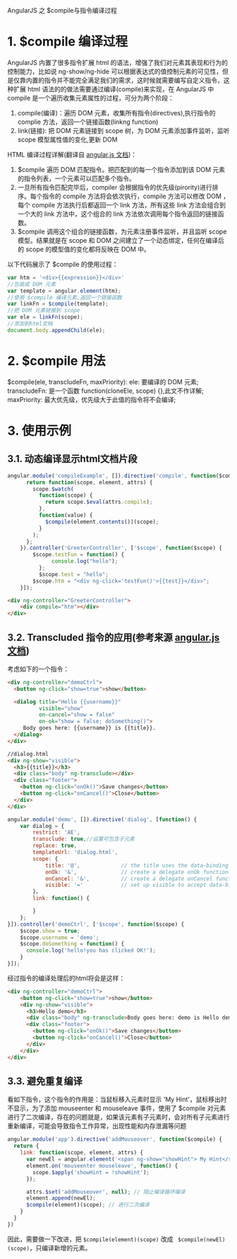 AngularJS 之 $compile与指令编译过程

# 1. $compile 编译过程
AngularJS 内置了很多指令扩展 html 的语法，增强了我们对元素其表现和行为的控制能力，比如说 ng-show/ng-hide 可以根据表达式的值控制元素的可见性，但是仅靠内置的指令并不能完全满足我们的需求，这时候就需要编写自定义指令，这种扩展 html 语法的的做法需要通过编译(compile)来实现，在 AngularJS 中 compile 是一个遍历收集元素属性的过程，可分为两个阶段：
 1. compile(编译)：遍历 DOM 元素，收集所有指令(directives),执行指令的 complie 方法，返回一个链接函数(linkng function)
 2. link(链接): 把 DOM 元素链接到 scope 树，为 DOM 元素添加事件监听，监听 scope 模型属性值的变化,更新 DOM

 HTML 编译过程详解(翻译自 [angular.js 文档](https://github.com/angular/angular.js/blob/master/docs/content/guide/compiler.ngdoc))：
 1. $compile 遍历 DOM 匹配指令。把匹配到的每一个指令添加到该 DOM 元素的指令列表，一个元素可以匹配多个指令。
 2. 一旦所有指令匹配完毕后，compiler 会根据指令的优先级(pirority)进行排序。每个指令的 compile 方法将会依次执行，compile 方法可以修改 DOM ，每个 compile 方法执行后都返回一个 link 方法，所有这些 link 方法会组合到一个大的 link 方法中，这个组合的 link 方法依次调用每个指令返回的链接函数。
 3. $compile 调用这个组合的链接函数，为元素注册事件监听，并且监听 scope 模型。结果就是在 scope 和 DOM 之间建立了一个动态绑定，任何在编译后的 scope 的模型值的变化都将反映在 DOM 中。

 以下代码展示了 $compile 的使用过程：

 ```javascript
 var htm = '<div>{{expression}}</div>'
 //包装成 DOM 元素
 var template = angular.element(htm);
 //使用 $compile 编译元素,返回一个链接函数
 var linkFn = $compile(template);
 //把 DOM 元素链接到 scope
 var ele = linkFn(scope);
 //添加到html文档
 document.body.appendChild(ele);
 ```

# 2. $compile 用法
$compile(ele, transcludeFn, maxPriority):
ele: 要编译的 DOM 元素;
transcludeFn: 是一个函数 function(cloneEle, scope) {},此文不作详解;
maxPriority: 最大优先级，优先级大于此值的指令将不会编译;


# 3. 使用示例
## 3.1. 动态编译显示html文档片段

```javascript
angular.module('compileExample', []).directive('compile', function($compile) {
      return function(scope, element, attrs) {
        scope.$watch(
          function(scope) {
            return scope.$eval(attrs.compile);
          },
          function(value) {
            $compile(element.contents())(scope);
          }
        );
      };
    }).controller('GreeterController', ['$scope', function($scope) {
	    $scope.testFun = function() {
			  console.log("hello");
		  };
		  $scope.test = "hello";
	    $scope.htm = "<div ng-click='testFun()'>{{test}}</div>";
  	}]);
```

```html
<div ng-controller="GreeterController">
	<div compile="htm"></div>
</div>
```

## 3.2. Transcluded 指令的应用(参考来源 [angular.js 文档](https://github.com/angular/angular.js/blob/master/docs/content/guide/compiler.ngdoc))
考虑如下的一个指令：

```html
<div ng-controller="demoCtrl">
  <button ng-click="show=true">show</button>

  <dialog title="Hello {{username}}"
          visible="show"
          on-cancel="show = false"
          on-ok="show = false; doSomething()">
     Body goes here: {{username}} is {{title}}.
  </dialog>
</div>
```

```html
//dialog.html
<div ng-show="visible">
  <h3>{{title}}</h3>
  <div class="body" ng-transclude></div>
  <div class="footer">
    <button ng-click="onOk()">Save changes</button>
    <button ng-click="onCancel()">Close</button>
  </div>
</div>
```

```javascript
angular.module('demo', []).directive('dialog', [function() {
	var dialog = {
		restrict: 'AE',
		transclude: true,//设置可包含子元素
		replace: true,
		templateUrl: 'dialog.html',
		scope: {
		    title: '@',             // the title uses the data-binding from the parent scope
		    onOk: '&',              // create a delegate onOk function
		    onCancel: '&',          // create a delegate onCancel function
		    visible: '='            // set up visible to accept data-binding
  		}，
  		link: function() {

  		}
	};
}]).controller('demoCtrl', ['$scope', function($scope) {
	$scope.show = true;
	$scope.username = 'demo';
	$scope.doSomething = function() {
	  console.log('hello!you has clicked OK!');
	}
}]);
```

经过指令的编译处理后的html将会是这样：

```html
<div ng-controller="demoCtrl">
    <button ng-click="show=true">show</button>
    <div ng-show="visible">
	  <h3>Hello demo</h3>
	  <div class="body" ng-transclude>Body goes here: demo is Hello demo.</div><!-- dialog指令元素的子元素被包含在这里 -->
	  <div class="footer">
	    <button ng-click="onOk()">Save changes</button>
	    <button ng-click="onCancel()">Close</button>
	  </div>
	</div>
</div>
```

## 3.3. 避免重复编译
看如下指令，这个指令的作用是：当鼠标移入元素时显示 'My Hint'，鼠标移出时不显示，为了添加 mouseenter 和 mouseleave 事件，使用了 $compile 对元素进行了二次编译，存在的问题就是，如果该元素有子元素时，会对所有子元素进行重新编译，可能会导致指令工作异常，出现性能和内存泄漏等问题

```javascript
angular.module('app').directive('addMouseover', function($compile) {
  return {
    link: function(scope, element, attrs) {
      var newEl = angular.element('<span ng-show="showHint"> My Hint</span>');
      element.on('mouseenter mouseleave', function() {
        scope.$apply('showHint = !showHint');
      });

      attrs.$set('addMouseover', null); // 阻止编译循环编译
      element.append(newEl);
      $compile(element)(scope); // 进行二次编译
    }
  }
})
```

因此，需要做一下改进，把 `$compile(element)(scope)` 改成 ` $compile(newEl)(scope)`，只编译新增的元素。

